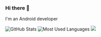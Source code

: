 ### Hi there 👋
I'm an Android developer 

<img src="https://github-readme-stats.vercel.app/api?username=ALuoBo&show_icons=true&count_private=true" alt="GitHub Stats"/>
<img src="https://github-readme-stats.vercel.app/api/top-langs/?username=ALuoBo&layout=compact&card_width=470" alt="Most Used Languages"/>
<img src="https://komarev.com/ghpvc/?username=ALuoBo&style=flat-square" />

